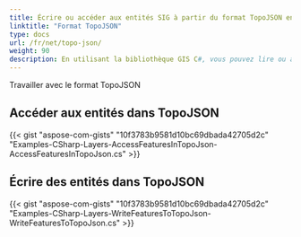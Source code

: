 ```yaml
---
title: Écrire ou accéder aux entités SIG à partir du format TopoJSON en C#
linktitle: "Format TopoJSON"
type: docs
url: /fr/net/topo-json/
weight: 90
description: En utilisant la bibliothèque GIS C#, vous pouvez lire ou accéder aux entités SIG au format TopoJSON et les y écrire.
---
```


Travailler avec le format TopoJSON

## **Accéder aux entités dans TopoJSON**
{{< gist "aspose-com-gists" "10f3783b9581d10bc69dbada42705d2c" "Examples-CSharp-Layers-AccessFeaturesInTopoJson-AccessFeaturesInTopoJson.cs" >}}
## **Écrire des entités dans TopoJSON**
{{< gist "aspose-com-gists" "10f3783b9581d10bc69dbada42705d2c" "Examples-CSharp-Layers-WriteFeaturesToTopoJson-WriteFeaturesToTopoJson.cs" >}}
